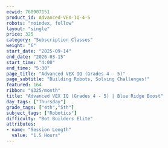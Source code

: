 ```yaml
---
ecwid: 768907151
product_id: Advanced-VEX-IQ-4-5
robots: "noindex, follow"
layout: "single"
price: 325
category: "Subscription Classes"
weight: "6"
start_date: "2025-09-14"
end_date: "2026-03-15"
start_time: "4:00"
end_time: "5:30"
page_title: "Advanced VEX IQ (Grades 4 - 5)"
page_subtitle: "Building Robots, Solving Challenges!"
featured: 164
ribbon: "$325/month"
title: "Advanced VEX IQ (Grades 4 - 5) | Blue Ridge Boost"
day_tags: ["Thursday"]
grade_tags: ["4th","5th"]
subject_tags: ["Robotics"]
difficulty: "Bot Builders Elite"
attributes:
- name: "Session Length"
  value: "1.5 Hours"
---
```

